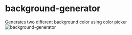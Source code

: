 # background-generator

Generates two different background color using color picker
![background-generator](https://user-images.githubusercontent.com/69579639/93588047-5b48d100-f99a-11ea-8956-3ed3d841a7f2.png)
